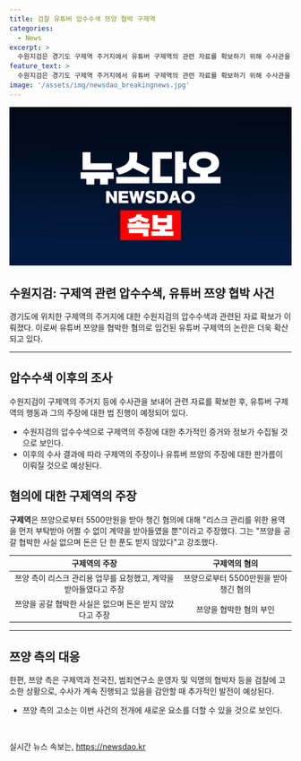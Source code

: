 ```yaml
---
title: 검찰 유튜버 압수수색 쯔양 협박 구제역
categories:
  - News
excerpt: >
  수원지검은 경기도 구제역 주거지에서 유튜버 구제역의 관련 자료를 확보하기 위해 수사관을 파견했다. 구제역은 5500만원을 받아 챙긴 혐의를 부인하고, 쯔양 측이 리스크 관리를 위한 용역을 먼저 부탁했고, 계약을 받아들였을 뿐이라고 주장했다. 또한, 공갈 협박한 사실은 없으며 돈을 받지 않았다고 강조했다. 현재 쯔양 측은 구제역과 다른 인물을 검찰에 고소한 상태이다.
feature_text: >
  수원지검은 경기도 구제역 주거지에서 유튜버 구제역의 관련 자료를 확보하기 위해 수사관을 파견했다. 구제역은 5500만원을 받아 챙긴 혐의를 부인하고, 쯔양 측이 리스크 관리를 위한 용역을 먼저 부탁했고, 계약을 받아들였을 뿐이라고 주장했다. 또한, 공갈 협박한 사실은 없으며 돈을 받지 않았다고 강조했다. 현재 쯔양 측은 구제역과 다른 인물을 검찰에 고소한 상태이다.
image: '/assets/img/newsdao_breakingnews.jpg'
---
```


<p><img src="/assets/img/newsdao_breakingnews.jpg" alt="koreaapp 속보" /></p>

<h2 data-ke-size="size26"><b>수원지검</b>: 구제역 관련 압수수색, 유튜버 쯔양 협박 사건</h2>

<p data-ke-size="size16">경기도에 위치한 구제역의 주거지에 대한 수원지검의 압수수색과 관련된 자료 확보가 이뤄졌다. 이로써 유튜버 쯔양을 협박한 혐의로 입건된 유튜버 구제역의 논란은 더욱 확산되고 있다.</p>

<hr>

<h2 data-ke-size="size26">압수수색 이후의 조사</h2>

<p data-ke-size="size16">수원지검이 구제역의 주거지 등에 수사관을 보내어 관련 자료를 확보한 후, 유튜버 구제역의 행동과 그의 주장에 대한 법 진행이 예정되어 있다.</p>

<ul>
<li>수원지검의 압수수색으로 구제역의 주장에 대한 추가적인 증거와 정보가 수집될 것으로 보인다.</li>
<li>이후의 수사 결과에 따라 구제역의 주장이나 유튜버 쯔양의 주장에 대한 판가름이 이뤄질 것으로 예상된다.</li>
</ul>

<h2 data-ke-size="size26">혐의에 대한 구제역의 주장</h2>

<p data-ke-size="size16"><b>구제역</b>은 쯔양으로부터 5500만원을 받아 챙긴 혐의에 대해 "리스크 관리를 위한 용역을 먼저 부탁받아 어쩔 수 없이 계약을 받아들였을 뿐"이라고 주장했다. 그는 "쯔양을 공갈 협박한 사실 없으며 돈은 단 한 푼도 받지 않았다"고 강조했다.</p>

<table>
<thead>
<tr>
<th style="text-align: center; height: 17px;"><b>구제역의 주장</b></th>
<th style="text-align: center; height: 17px;"><b>구제역의 혐의</b></th>
</tr>
</thead>
<tbody>
<tr>
<td style="text-align: center; height: 17px;">쯔양 측이 리스크 관리용 업무를 요청했고, 계약을 받아들였다고 주장</td>
<td style="text-align: center; height: 17px;">쯔양으로부터 5500만원을 받아 챙긴 혐의</td>
</tr>
<tr>
<td style="text-align: center; height: 17px;">쯔양을 공갈 협박한 사실은 없으며 돈은 받지 않았다고 주장</td>
<td style="text-align: center; height: 17px;">쯔양을 협박한 혐의 부인</td>
</tr>
</tbody>
</table>

<hr>

<h2 data-ke-size="size26">쯔양 측의 대응</h2>

<p data-ke-size="size16">한편, 쯔양 측은 구제역과 전국진, 범죄연구소 운영자 및 익명의 협박자 등을 검찰에 고소한 상황으로, 수사가 계속 진행되고 있음을 감안할 때 추가적인 발전이 예상된다.</p>

<ul>
<li>쯔양 측의 고소는 이번 사건의 전개에 새로운 요소를 더할 수 있을 것으로 보인다.</li>
</ul>

<p data-ke-size="size16">&nbsp;</p>
실시간 뉴스 속보는, <a href="https://newsdao.kr" rel="dofollow">https://newsdao.kr</a>


